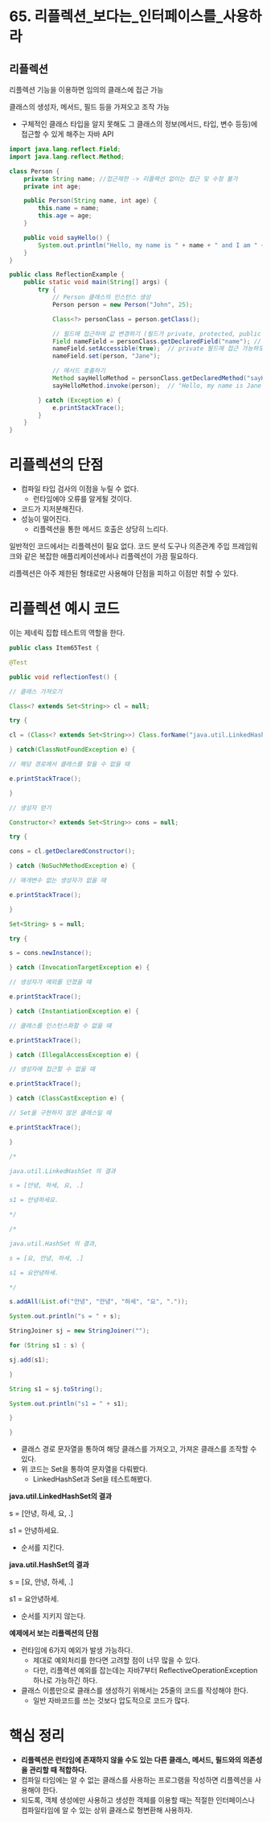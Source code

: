# 65. 리플렉션_보다는_인터페이스를_사용하라

## **리플렉션**

리플렉션 기능을 이용하면 임의의 클래스에 접근 가능

클래스의 생성자, 메서드, 필드 등을 가져오고 조작 가능

- 구체적인 클래스 타입을 알지 못해도 그 클래스의 정보(메서드, 타입, 변수 등등)에 접근할 수 있게 해주는 자바 API

```java
import java.lang.reflect.Field;
import java.lang.reflect.Method;

class Person {
    private String name; //접근제한 -> 리플렉션 없이는 접근 및 수정 불가
    private int age;

    public Person(String name, int age) {
        this.name = name;
        this.age = age;
    }

    public void sayHello() {
        System.out.println("Hello, my name is " + name + " and I am " + age + " years old.");
    }
}

public class ReflectionExample {
    public static void main(String[] args) {
        try {
            // Person 클래스의 인스턴스 생성
            Person person = new Person("John", 25);

            Class<?> personClass = person.getClass();

            // 필드에 접근하여 값 변경하기 (필드가 private, protected, public 이든 상관없음)
            Field nameField = personClass.getDeclaredField("name"); // 리플렉션을 사용한 필드 접근
            nameField.setAccessible(true);  // private 필드에 접근 가능하도록 설정
            nameField.set(person, "Jane");

            // 메서드 호출하기
            Method sayHelloMethod = personClass.getDeclaredMethod("sayHello");
            sayHelloMethod.invoke(person);  // "Hello, my name is Jane and I am 25 years old." 출력

        } catch (Exception e) {
            e.printStackTrace();
        }
    }
}
```

# **리플렉션의 단점**

- 컴파일 타입 검사의 이점을 누릴 수 없다.
    - 런타임에야 오류를 알게될 것이다.
- 코드가 지저분해진다.
- 성능이 떨어진다.
    - 리플렉션을 통한 메서드 호출은 상당히 느리다.

일반적인 코드에서는 리플렉션이 필요 없다. 코드 분석 도구나 의존관계 주입 프레임워크와 같은 복잡한 애플리케이션에서나 리플렉션이 가끔 필요하다.

리플렉션은 아주 제한된 형태로만 사용해야 단점을 피하고 이점만 취할 수 있다.

# **리플렉션 예시 코드**

이는 제네릭 집합 테스트의 역할을 한다.

```java
public class Item65Test {

@Test

public void reflectionTest() {

// 클래스 가져오기

Class<? extends Set<String>> cl = null;

try {

cl = (Class<? extends Set<String>>) Class.forName("java.util.LinkedHashSet");

} catch(ClassNotFoundException e) {

// 해당 경로에서 클래스를 찾을 수 없을 때

e.printStackTrace();

}

// 생성자 얻기

Constructor<? extends Set<String>> cons = null;

try {

cons = cl.getDeclaredConstructor();

} catch (NoSuchMethodException e) {

// 매개변수 없는 생성자가 없을 때

e.printStackTrace();

}

Set<String> s = null;

try {

s = cons.newInstance();

} catch (InvocationTargetException e) {

// 생성자가 예외를 던졌을 때

e.printStackTrace();

} catch (InstantiationException e) {

// 클래스를 인스턴스화할 수 없을 때

e.printStackTrace();

} catch (IllegalAccessException e) {

// 생성자에 접근할 수 없을 때

e.printStackTrace();

} catch (ClassCastException e) {

// Set을 구현하지 않은 클래스일 때

e.printStackTrace();

}

/*

java.util.LinkedHashSet 의 결과

s = [안녕, 하세, 요, .]

s1 = 안녕하세요.

*/

/*

java.util.HashSet 의 결과,

s = [요, 안녕, 하세, .]

s1 = 요안녕하세.

*/

s.addAll(List.of("안녕", "안녕", "하세", "요", "."));

System.out.println("s = " + s);

StringJoiner sj = new StringJoiner("");

for (String s1 : s) {

sj.add(s1);

}

String s1 = sj.toString();

System.out.println("s1 = " + s1);

}

}
```

- 클래스 경로 문자열을 통하여 해당 클래스를 가져오고, 가져온 클래스를 조작할 수 있다.
- 위 코드는 Set을 통하여 문자열을 다뤄봤다.
    - LinkedHashSet과 Set을 테스트해봤다.

**java.util.LinkedHashSet의 결과**

s = [안녕, 하세, 요, .]

s1 = 안녕하세요.

- 순서를 지킨다.

**java.util.HashSet의 결과**

s = [요, 안녕, 하세, .]

s1 = 요안녕하세.

- 순서를 지키지 않는다.

**예제에서 보는 리플렉션의 단점**

- 런타임에 6가지 예외가 발생 가능하다.
    - 제대로 예외처리를 한다면 고려할 점이 너무 많을 수 있다.
    - 다만, 리플렉션 예외를 잡는데는 자바7부터 ReflectiveOperationException 하나로 가능하긴 하다.
- 클래스 이름만으로 클래스를 생성하기 위해서는 25줄의 코드를 작성해야 한다.
    - 일반 자바코드를 쓰는 것보다 압도적으로 코드가 많다.

# **핵심 정리**

- **리플렉션은 런타임에 존재하지 않을 수도 있는 다른 클래스, 메서드, 필드와의 의존성을 관리할 때 적합하다.**
- 컴파일 타임에는 알 수 없는 클래스를 사용하는 프로그램을 작성하면 리플렉션을 사용해야 한다.
- 되도록, 객체 생성에만 사용하고 생성한 객체를 이용할 때는 적절한 인터페이스나 컴파일타임에 알 수 있는 상위 클래스로 형변환해 사용하자.